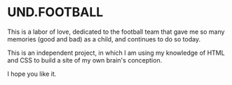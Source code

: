 # UND.FOOTBALL
<p>This is a labor of love, dedicated to the football team that gave me so many memories (good and bad) as a child, and continues to do so today.</p>
<p>This is an independent project, in which I am using my knowledge of HTML and CSS to build a site of my own brain's conception.</p> 
<p>I hope you like it.</p>
